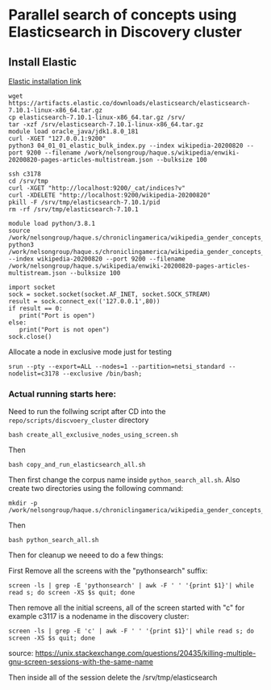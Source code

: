# Parallel search of concepts using Elasticsearch in Discovery cluster

## Install Elastic
[Elastic installation link](https://www.elastic.co/guide/en/elasticsearch/reference/current/targz.html)
```
wget https://artifacts.elastic.co/downloads/elasticsearch/elasticsearch-7.10.1-linux-x86_64.tar.gz
cp elasticsearch-7.10.1-linux-x86_64.tar.gz /srv/
tar -xzf /srv/elasticsearch-7.10.1-linux-x86_64.tar.gz 
module load oracle_java/jdk1.8.0_181
curl -XGET "127.0.0.1:9200"
python3 04_01_01_elastic_bulk_index.py --index wikipedia-20200820 --port 9200 --filename /work/nelsongroup/haque.s/wikipedia/enwiki-20200820-pages-articles-multistream.json --bulksize 100
```

```
ssh c3178
cd /srv/tmp
curl -XGET "http://localhost:9200/_cat/indices?v"
curl -XDELETE "http://localhost:9200/wikipedia-20200820"
pkill -F /srv/tmp/elasticsearch-7.10.1/pid
rm -rf /srv/tmp/elasticsearch-7.10.1
```

```
module load python/3.8.1
source /work/nelsongroup/haque.s/chroniclingamerica/wikipedia_gender_concepts_establishment/venv/bin/activate
python3 /work/nelsongroup/haque.s/chroniclingamerica/wikipedia_gender_concepts_establishment/scripts/04_01_01_elastic_bulk_index.py --index wikipedia-20200820 --port 9200 --filename /work/nelsongroup/haque.s/wikipedia/enwiki-20200820-pages-articles-multistream.json --bulksize 100
```

```
import socket
sock = socket.socket(socket.AF_INET, socket.SOCK_STREAM)
result = sock.connect_ex(('127.0.0.1',80))
if result == 0:
   print("Port is open")
else:
   print("Port is not open")
sock.close()
```

Allocate a node in exclusive mode just for testing
```
srun --pty --export=ALL --nodes=1 --partition=netsi_standard --nodelist=c3178 --exclusive /bin/bash;

```

### Actual running starts here:

Need to run the follwing script  after CD into the `repo/scripts/discvoery_cluster` directory
```
bash create_all_exclusive_nodes_using_screen.sh
```
Then 
```
bash copy_and_run_elasticsearch_all.sh
```
Then first change the corpus name inside `python_search_all.sh`. 
Also create two directories using the following command:
```
mkdir -p /work/nelsongroup/haque.s/chroniclingamerica/wikipedia_gender_concepts_establishment/output/untracked/chunked_output/
```

Then 
```
bash python_search_all.sh
```
Then for cleanup we neeed to do a few things:

First
Remove all the screens with the "pythonsearch" suffix:
```
screen -ls | grep -E 'pythonsearch' | awk -F ' ' '{print $1}'| while read s; do screen -XS $s quit; done

```
Then remove all the initial screens, all of the screen started with "c" for example c3117 is a nodename in the discovery cluster:
```
screen -ls | grep -E 'c' | awk -F ' ' '{print $1}'| while read s; do screen -XS $s quit; done

```
source: https://unix.stackexchange.com/questions/20435/killing-multiple-gnu-screen-sessions-with-the-same-name

Then inside all of the session delete the /srv/tmp/elasticsearch